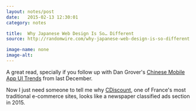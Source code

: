 ```yaml
---
layout: notes/post
date:   2015-02-13 12:30:01
category: notes

title:  Why Japanese Web Design Is So… Different
source: http://randomwire.com/why-japanese-web-design-is-so-different

image-name: none 
image-alt:
---
```


A great read, specially if you follow up with Dan Grover's [Chinese Mobile App UI Trends](http://dangrover.com/blog/2014/12/01/chinese-mobile-app-ui-trends.html) from last December.

Now I just need someone to tell me why [CDiscount](http://www.cdiscount.com/), one of France's most traditional e-commerce sites, looks like a newspaper classified ads section in 2015.
